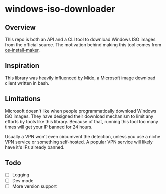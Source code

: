 # windows-iso-downloader

## Overview

This repo is both an API and a CLI tool to download Windows ISO images from the official source. The motivation behind making this tool comes from [os-install-maker](https://github.com/kyleaupton/os-install-maker).

## Inspiration

This library was heavily influenced by [Mido](https://github.com/ElliotKillick/Mido), a Microsoft image download client written in bash.

## Limitations

Microsoft doesn't like when people programmatically download Windows ISO images. They have designed their download mechanism to limit any efforts by tools like this library. Because of that, running this tool too many times will get your IP banned for 24 hours.

Usually a VPN won't even circumvent the detection, unless you use a niche VPN service or something self-hosted. A popular VPN service will likely have it's IPs already banned.

## Todo

- [ ] Logging
- [ ] Dev mode
- [ ] More version support
